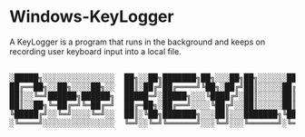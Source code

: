 # Windows-KeyLogger
A KeyLogger is a program that runs in the background and keeps on recording user keyboard input into a local file.

<pre style="align:center">

░█████╗░░░░░░░░░░░░░░░  ██╗░░██╗███████╗██╗░░░██╗██╗░░░░░░█████╗░░██████╗░░██████╗░███████╗██████╗░
██╔══██╗░░██╗░░░░██╗░░  ██║░██╔╝██╔════╝╚██╗░██╔╝██║░░░░░██╔══██╗██╔════╝░██╔════╝░██╔════╝██╔══██╗
██║░░╚═╝██████╗██████╗  █████═╝░█████╗░░░╚████╔╝░██║░░░░░██║░░██║██║░░██╗░██║░░██╗░█████╗░░██████╔╝
██║░░██╗╚═██╔═╝╚═██╔═╝  ██╔═██╗░██╔══╝░░░░╚██╔╝░░██║░░░░░██║░░██║██║░░╚██╗██║░░╚██╗██╔══╝░░██╔══██╗
╚█████╔╝░░╚═╝░░░░╚═╝░░  ██║░╚██╗███████╗░░░██║░░░███████╗╚█████╔╝╚██████╔╝╚██████╔╝███████╗██║░░██║
░╚════╝░░░░░░░░░░░░░░░  ╚═╝░░╚═╝╚══════╝░░░╚═╝░░░╚══════╝░╚════╝░░╚═════╝░░╚═════╝░╚══════╝╚═╝░░╚═╝
</pre>
